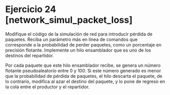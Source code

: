  # Ejercicio 24 [network_simul_packet_loss]

Modifique el código de la simulación de red para introducir pérdida de paquetes. Reciba un parámetro más en línea de comandos que corresponde a la probabilidad de perder paquetes, como un porcentaje en precisión flotante. Implemente un hilo ensamblador que es uno de los destinos del repartidor.

Por cada paquete que este hilo ensamblador recibe, se genera un número flotante pseudoaleatorio entre 0 y 100. Si este número generado es menor que la probabilidad de pérdida de paquetes, el hilo descarta el paquete, de lo contrario, modifica al azar el destino del paquete, y lo pone de regreso en la cola entre el productor y el repartidor.